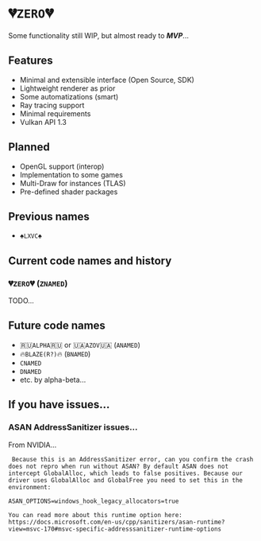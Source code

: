 # 💔`ZERO`💔

Some functionality still WIP, but almost ready to ***MVP***...

## Features

- Minimal and extensible interface (Open Source, SDK)
- Lightweight renderer as prior
- Some automatizations (smart)
- Ray tracing support
- Minimal requirements
- Vulkan API 1.3

## Planned

- OpenGL support (interop)
- Implementation to some games
- Multi-Draw for instances (TLAS)
- Pre-defined shader packages

## Previous names

- ♠`LXVC`♠

## Current code names and history

### 💔`ZERO`💔 (`ZNAMED`)

TODO...

## Future code names

- 🇷🇺`ALPHA`🇷🇺 or 🇺🇦`AZOV`🇺🇦 (`ANAMED`)
- 🔥`BLAZE(R?)`🔥 (`BNAMED`)
- `CNAMED`
- `DNAMED`
- etc. by alpha-beta...

## If you have issues...

### ASAN AddressSanitizer issues...

From NVIDIA...

```
 Because this is an AddressSanitizer error, can you confirm the crash does not repro when run without ASAN? By default ASAN does not intercept GlobalAlloc, which leads to false positives. Because our driver uses GlobalAlloc and GlobalFree you need to set this in the environment:

ASAN_OPTIONS=windows_hook_legacy_allocators=true

You can read more about this runtime option here: https://docs.microsoft.com/en-us/cpp/sanitizers/asan-runtime?view=msvc-170#msvc-specific-addresssanitizer-runtime-options
```

